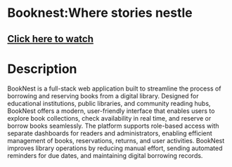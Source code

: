 # Booknest:Where stories nestle
## [Click here to watch](https://drive.google.com/file/d/1apn4nEoCPD9EFaQpzlbCqIxseluSbr6M/view?usp=drive_link)

# Description
BookNest is a full-stack web application built to streamline the process of borrowing and reserving books from a digital library. Designed for educational institutions, public libraries, and community reading hubs, BookNest offers a modern, user-friendly interface that enables users to explore book collections, check availability in real time, and reserve or borrow books seamlessly.
The platform supports role-based access with separate dashboards for readers and administrators, enabling efficient management of books, reservations, returns, and user activities. BookNest improves library operations by reducing manual effort, sending automated reminders for due dates, and maintaining digital borrowing records.
